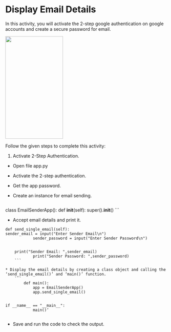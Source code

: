 Display Email Details
===================


In this activity, you will activate the 2-step google authentication on google accounts and create a secure password for email.




<img src= "https://s3.amazonaws.com/media-p.slid.es/uploads/1525749/images/10899396/118_oucome.gif" width = "180" height = "320">


Follow the given steps to complete this activity:
1. Activate 2-Step Authentication.


* Open file app.py


* Activate the 2-step authentication.


* Get the app password.


* Create an instance for email sending.
	```
class EmailSenderApp():
    		def __init__(self):
        		super().__init__()
	```
* Accept email details and print it.
```
def send_single_email(self):
sender_email = input("Enter Sender Email\n")
        	sender_password = input("Enter Sender Password\n")


  	print("Sender Email: ",sender_email)
        	print("Sender Password: ",sender_password)
	```
   
* Display the email details by creating a class object and calling the ‘send_single_email()’ and ‘main()’ function.
 	```
     	def main():
            app = EmailSenderApp()
            app.send_single_email()


if __name__ == "__main__":
        	main()’
      
``` 
* Save and run the code to check the output.
